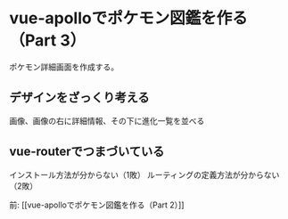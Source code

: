 # vue-apolloでポケモン図鑑を作る（Part 3）

ポケモン詳細画面を作成する。

## デザインをざっくり考える

画像、画像の右に詳細情報、その下に進化一覧を並べる

## vue-routerでつまづいている

インストール方法が分からない（1敗）
ルーティングの定義方法が分からない（2敗）

前: [[vue-apolloでポケモン図鑑を作る（Part 2）]]

